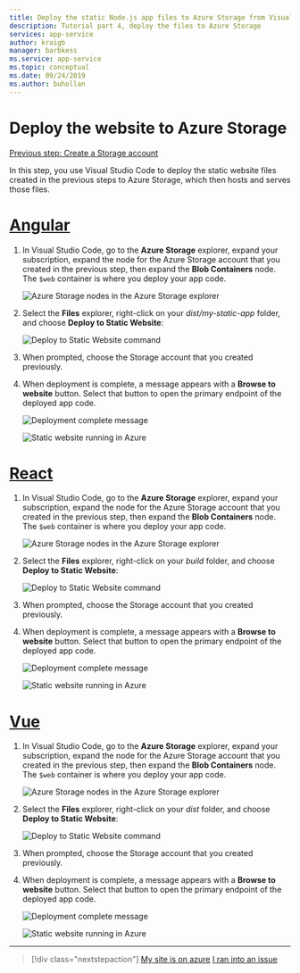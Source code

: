 ```yaml
---
title: Deploy the static Node.js app files to Azure Storage from Visual Studio Code
description: Tutorial part 4, deploy the files to Azure Storage
services: app-service
author: kraigb
manager: barbkess
ms.service: app-service
ms.topic: conceptual
ms.date: 09/24/2019
ms.author: buhollan
---
```


# Deploy the website to Azure Storage

[Previous step: Create a Storage account](tutorial-vscode-static-website-node-03.md)

In this step, you use Visual Studio Code to deploy the static website files created in the previous steps to Azure Storage, which then hosts and serves those files.

# [Angular](#tab/angular)

1. In Visual Studio Code, go to the **Azure Storage** explorer, expand your subscription, expand the node for the Azure Storage account that you created in the previous step, then expand the **Blob Containers** node. The `$web` container is where you deploy your app code.

   ![Azure Storage nodes in the Azure Storage explorer](media/static-website/storage-nodes.png)

1. Select the **Files** explorer, right-click on your _dist/my-static-app_ folder, and choose **Deploy to Static Website**:

    ![Deploy to Static Website command](media/static-website/deploy-build-angular.png)

1. When prompted, choose the Storage account that you created previously.

1. When deployment is complete, a message appears with a **Browse to website** button. Select that button to open the primary endpoint of the deployed app code.

    ![Deployment complete message](media/static-website/deployment-complete.png)

    ![Static website running in Azure](media/static-website/azure-app-angular.png)

# [React](#tab/react)

1. In Visual Studio Code, go to the **Azure Storage** explorer, expand your subscription, expand the node for the Azure Storage account that you created in the previous step, then expand the **Blob Containers** node. The `$web` container is where you deploy your app code.

   ![Azure Storage nodes in the Azure Storage explorer](media/static-website/storage-nodes.png)

1. Select the **Files** explorer, right-click on your _build_ folder, and choose **Deploy to Static Website**:

    ![Deploy to Static Website command](media/static-website/deploy-build-react.png)

1. When prompted, choose the Storage account that you created previously.

1. When deployment is complete, a message appears with a **Browse to website** button. Select that button to open the primary endpoint of the deployed app code.

    ![Deployment complete message](media/static-website/deployment-complete.png)

    ![Static website running in Azure](media/static-website/azure-app-react.png)

# [Vue](#tab/vue)

1. In Visual Studio Code, go to the **Azure Storage** explorer, expand your subscription, expand the node for the Azure Storage account that you created in the previous step, then expand the **Blob Containers** node. The `$web` container is where you deploy your app code.

   ![Azure Storage nodes in the Azure Storage explorer](media/static-website/storage-nodes.png)

1. Select the **Files** explorer, right-click on your _dist_ folder, and choose **Deploy to Static Website**:

    ![Deploy to Static Website command](media/static-website/deploy-build-vue.png)

1. When prompted, choose the Storage account that you created previously.

1. When deployment is complete, a message appears with a **Browse to website** button. Select that button to open the primary endpoint of the deployed app code.

    ![Deployment complete message](media/static-website/deployment-complete.png)

    ![Static website running in Azure](media/static-website/azure-app-vue.png)

---

> [!div class="nextstepaction"]
> [My site is on azure](tutorial-vscode-static-website-node-05.md) [I ran into an issue](https://www.research.net/r/PWZWZ52?tutorial=node-deployment-staticwebsite&step=create-storage)
